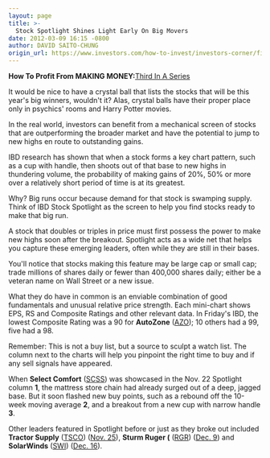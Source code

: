```yaml
---
layout: page
title: >-
  Stock Spotlight Shines Light Early On Big Movers
date: 2012-03-09 16:15 -0800
author: DAVID SAITO-CHUNG
origin_url: https://www.investors.com/how-to-invest/investors-corner/find-winning-stocks-with-ibd-stock-spotlight
---
```





**How To Profit From MAKING MONEY:**[Third In A Series](http://news.investors.com/specialreport/603354/201203061545/how-to-profit-from-ibds-making-money-.aspx)


It would be nice to have a crystal ball that lists the stocks that will be this year's big winners, wouldn't it? Alas, crystal balls have their proper place only in psychics' rooms and Harry Potter movies.


In the real world, investors can benefit from a mechanical screen of stocks that are outperforming the broader market and have the potential to jump to new highs en route to outstanding gains.


IBD research has shown that when a stock forms a key chart pattern, such as a cup with handle, then shoots out of that base to new highs in thundering volume, the probability of making gains of 20%, 50% or more over a relatively short period of time is at its greatest.


Why? Big runs occur because demand for that stock is swamping supply. Think of IBD Stock Spotlight as the screen to help you find stocks ready to make that big run.


A stock that doubles or triples in price must first possess the power to make new highs soon after the breakout. Spotlight acts as a wide net that helps you capture these emerging leaders, often while they are still in their bases.


You'll notice that stocks making this feature may be large cap or small cap; trade millions of shares daily or fewer than 400,000 shares daily; either be a veteran name on Wall Street or a new issue.


What they do have in common is an enviable combination of good fundamentals and unusual relative price strength. Each mini-chart shows EPS, RS and Composite Ratings and other relevant data. In Friday's IBD, the lowest Composite Rating was a 90 for **AutoZone** ([AZO](https://research.investors.com/quote.aspx?symbol=AZO)); 10 others had a 99, five had a 98.


Remember: This is not a buy list, but a source to sculpt a watch list. The column next to the charts will help you pinpoint the right time to buy and if any sell signals have appeared.


When **Select Comfort** ([SCSS](https://research.investors.com/quote.aspx?symbol=SCSS)) was showcased in the Nov. 22 Spotlight column **1**, the mattress store chain had already surged out of a deep, jagged base. But it soon flashed new buy points, such as a rebound off the 10-week moving average **2**, and a breakout from a new cup with narrow handle **3**.


Other leaders featured in Spotlight before or just as they broke out included **Tractor Supply** ([TSCO](https://research.investors.com/quote.aspx?symbol=TSCO)) ([Nov. 25](http://news.investors.com/article/592664/201111231819/farm-retailer-tractor-supply-weathers-stock-turmoil.htm)), **Sturm Ruger (** ([RGR](https://research.investors.com/quote.aspx?symbol=RGR)) ([Dec. 9](http://news.investors.com/article/594160/201112081712/sturm-ruger-near-buy-point.htm)) and **SolarWinds** ([SWI](https://research.investors.com/quote.aspx?symbol=SWI)) ([Dec. 16](http://news.investors.com/article/594890/201112151814/solarwinds-a-stock-to-watch-despite-sell-off.htm)).




